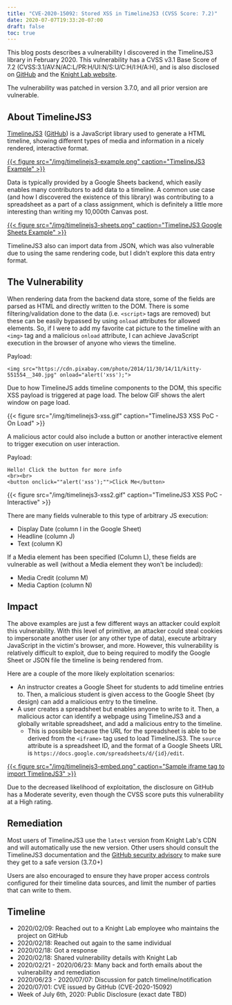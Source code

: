 ```yaml
---
title: "CVE-2020-15092: Stored XSS in TimelineJS3 (CVSS Score: 7.2)"
date: 2020-07-07T19:33:20-07:00
draft: false 
toc: true
---
```


This blog posts describes a vulnerability I discovered in the TimelineJS3 library in February 2020. This vulnerability has a CVSS v3.1 Base Score of 7.2 (CVSS:3.1/AV:N/AC:L/PR:H/UI:N/S:U/C:H/I:H/A:H), and is also disclosed on [GitHub](https://github.com/NUKnightLab/TimelineJS3/security/advisories/GHSA-2jpm-827p-j44g) and the [Knight Lab website](https://knightlab.northwestern.edu/posts/).

The vulnerability was patched in version 3.7.0, and all prior version are vulnerable.

## About TimelineJS3

[TimelineJS3](https://timeline.knightlab.com/) ([GitHub](https://github.com/NUKnightLab/TimelineJS3)) is a JavaScript library used to generate a HTML timeline, showing different types of media and information in a nicely rendered, interactive format.

[{{< figure src="/img/timelinejs3-example.png" caption="TimelineJS3 Example" >}}](https://timeline.knightlab.com/examples/republican/index.html)

Data is typically provided by a Google Sheets backend, which easily enables many contributors to add data to a timeline. A common use case (and how I discovered the existence of this library) was contributing to a spreadsheet as a part of a class assignment, which is definitely a little more interesting than writing my 10,000th Canvas post.

[{{< figure src="/img/timelinejs3-sheets.png" caption="TimelineJS3 Google Sheets Example" >}}](https://docs.google.com/spreadsheets/d/1pHBvXN7nmGkiG8uQSUB82eNlnL8xHu6kydzH_-eguHQ/edit)

TimelineJS3 also can import data from JSON, which was also vulnerable due to using the same rendering code, but I didn't explore this data entry format.

## The Vulnerability

When rendering data from the backend data store, some of the fields are parsed as HTML and directly written to the DOM. There is some filtering/validation done to the data (i.e. `<script>` tags are removed) but these can be easily bypassed by using `onload` attributes for allowed elements. So, if I were to add my favorite cat picture to the timeline with an `<img>` tag and a malicious `onload` attribute, I can achieve JavaScript execution in the browser of anyone who views the timeline.

Payload:

```
<img src="https://cdn.pixabay.com/photo/2014/11/30/14/11/kitty-551554__340.jpg" onload="alert('xss');">
```

Due to how TimelineJS adds timeline components to the DOM, this specific XSS payload is triggered at page load. The below GIF shows the alert window on page load.

{{< figure src="/img/timelinejs3-xss.gif" caption="TimelineJS3 XSS PoC - On Load" >}}

A malicious actor could also include a button or another interactive element to trigger execution on user interaction.

Payload:

```
Hello! Click the button for more info
<br><br>
<button onclick=""alert('xss');"">Click Me</button>
```

{{< figure src="/img/timelinejs3-xss2.gif" caption="TimelineJS3 XSS PoC - Interactive" >}}

There are many fields vulnerable to this type of arbitrary JS execution:

* Display Date (column I in the Google Sheet)
* Headline (column J)
* Text (column K)

If a Media element has been specified (Column L), these fields are vulnerable as well (without a Media element they won't be included):

* Media Credit (column M)
* Media Caption (column N)

## Impact

The above examples are just a few different ways an attacker could exploit this vulnerability. With this level of primitive, an attacker could steal cookies to impersonate another user (or any other type of data), execute arbitrary JavaScript in the victim's browser, and more. However, this vulnerability is relatively difficult to exploit, due to being required to modify the Google Sheet or JSON file the timeline is being rendered from.

Here are a couple of the more likely exploitation scenarios:
* An instructor creates a Google Sheet for students to add timeline entries to. Then, a malicious student is given access to the Google Sheet (by design) can add a malicious entry to the timeline.
* A user creates a spreadsheet but enables anyone to write to it. Then, a malicious actor can identify a webpage using TimelineJS3 and a globally writable spreadsheet, and add a malicious entry to the timeline.
    * This is possible because the URL for the spreadsheet is able to be derived from the `<iframe>` tag used to load TimelineJS3. The `source` attribute is a spreadsheet ID, and the format of a Google Sheets URL is `https://docs.google.com/spreadsheets/d/{id}/edit`.

[{{< figure src="/img/timelinejs3-embed.png" caption="Sample iframe tag to import TimelineJS3" >}}](https://timeline.knightlab.com/#make)

Due to the decreased likelihood of exploitation, the disclosure on GitHub has a Moderate severity, even though the CVSS score puts this vulnerability at a High rating.

## Remediation

Most users of TimelineJS3 use the `latest` version from Knight Lab's CDN and will automatically use the new version. Other users should consult the TimelineJS3 documentation and the [GitHub security advisory](https://github.com/NUKnightLab/TimelineJS3/security/advisories/GHSA-2jpm-827p-j44g) to make sure they get to a safe version (3.7.0+)

Users are also encouraged to ensure they have proper access controls configured for their timeline data sources, and limit the number of parties that can write to them.

## Timeline
* 2020/02/09: Reached out to a Knight Lab employee who maintains the project on GitHub
* 2020/02/18: Reached out again to the same individual
* 2020/02/18: Got a response
* 2020/02/18: Shared vulnerability details with Knight Lab
* 2020/02/21 - 2020/06/23: Many back and forth emails about the vulnerability and remediation
* 2020/06/23 - 2020/07/07: Discussion for patch timeline/notification
* 2020/07/01: CVE issued by GitHub (CVE-2020-15092)
* Week of July 6th, 2020: Public Disclosure (exact date TBD)
